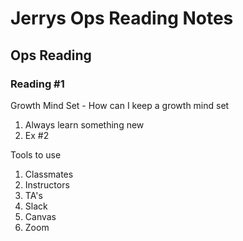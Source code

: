 # Jerrys Ops Reading Notes

## Ops Reading

### Reading #1

Growth Mind Set - How can I keep a growth mind set
1. Always learn something new
2. Ex #2

Tools to use
1. Classmates
2. Instructors
3. TA's 
4. Slack
5. Canvas
6. Zoom
  
